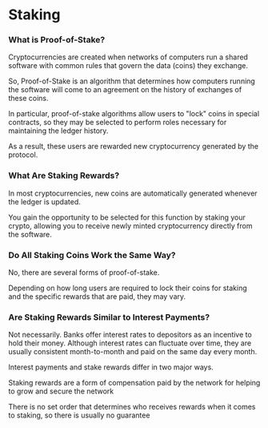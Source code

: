 # Staking

### What is Proof-of-Stake?

Cryptocurrencies are created when networks of computers run a shared software with common rules that govern the data (coins) they exchange.&#x20;

So, Proof-of-Stake is an algorithm that determines how computers running the software will come to an agreement on the history of exchanges of these coins.&#x20;

In particular, proof-of-stake algorithms allow users to "lock" coins in special contracts, so they may be selected to perform roles necessary for maintaining the ledger history.

As a result, these users are rewarded new cryptocurrency generated by the protocol.

### What Are Staking Rewards?

In most cryptocurrencies, new coins are automatically generated whenever the ledger is updated.

You gain the opportunity to be selected for this function by staking your crypto, allowing you to receive newly minted cryptocurrency directly from the software.

### Do All Staking Coins Work the Same Way?

No, there are several forms of proof-of-stake.

Depending on how long users are required to lock their coins for staking and the specific rewards that are paid, they may vary.&#x20;

### Are Staking Rewards Similar to Interest Payments?

Not necessarily. Banks offer interest rates to depositors as an incentive to hold their money. Although interest rates can fluctuate over time, they are usually consistent month-to-month and paid on the same day every month.

Interest payments and stake rewards differ in two major ways.

Staking rewards are a form of compensation paid by the network for helping to grow and secure the network

There is no set order that determines who receives rewards when it comes to staking, so there is usually no guarantee
